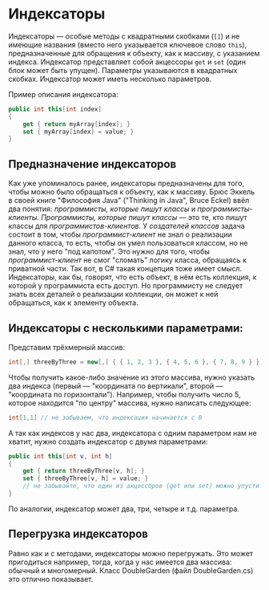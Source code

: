 ﻿# Индексаторы

Индексаторы — особые методы с квадратными скобками (`[]`) и не имеющие названия (вместо него указывается ключевое слово `this`), предназначенные для обращения к объекту, как к массиву, с указанием индекса. Индексатор представляет собой акцессоры `get` и `set` (один блок может быть упущен). Параметры указываются в квадратных скобках. Индексатор может иметь несколько параметров.

Пример описания индексатора:

```csharp
public int this[int index]
{
    get { return myArray[index]; }
    set { myArray[index] = value; }
}
```

## Предназначение индексаторов

Как уже упоминалось ранее, индексаторы предназначены для того, чтобы можно было обращаться к объекту, как к массиву. Брюс Эккель в своей книге "Философия Java" ("Thinking in Java", Bruce Eckel) ввёл два понятия: *программисты, которые пишут классы* и *программисты-клиенты*. *Программисты, которые пишут классы* — это те, кто пишут классы для *программистов-клиентов*. У *создателей классов* задача состоит в том, чтобы *программист-клиент* не знал о реализации данного класса, то есть, чтобы он умел пользоваться классом, но не знал, что у него "под капотом". Это нужно для того, чтобы *программист-клиент* не смог "сломать" логику класса, обращаясь к приватной части. Так вот, в C# такая концепция тоже имеет смысл. Индексаторы, как бы, говорят, что есть объект, в нём есть коллекция, к которой у программиста есть доступ. Но программисту не следует знать всех деталей о реализации коллекции, он может к ней обращаться, как к элементу объекта.

## Индексаторы с несколькими параметрами:

Представим трёхмерный массив:

```csharp
int[,] threeByThree = new[,] { { 1, 2, 3 }, { 4, 5, 6 }, { 7, 8, 9 } };
```

Чтобы получить какое-либо значение из этого массива, нужно указать два индекса (первый — "координата по вертикали", второй — "координата по горизонтали"). Например, чтобы получить число 5, которое находится "по центру" массива, нужно написать следующее:

```csharp    
int[1,1] // не забываем, что индексация начинается с 0
```

А так как индексов у нас два, индексатора с одним параметром нам не хватит, нужно создать индексатор с двумя параметрами:

```csharp
public int this[int v, int h]
{
    get { return threeByThree[v, h]; }
    set { threeByThree[v, h] = value; }
    // не забывайте, что один из акцессоров (get или set) можно упустить
}
```

По аналогии, индексатор может два, три, четыре и т.д. параметра.

## Перегрузка индексаторов

Равно как и с методами, индексаторы можно перегружать. Это может пригодиться например, тогда, когда у нас имеется два массива: обычный и многомерный. Класс DoubleGarden (файл DoubleGarden.cs) это отлично показывает.

